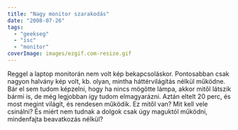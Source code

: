 ```yaml
---
title: "Nagy monitor szarakodás"
date: "2008-07-26"
tags: 
  - "geekseg"
  - "isc"
  - "monitor"
coverImage: images/ezgif.com-resize.gif
---
```


Reggel a laptop monitorán nem volt kép bekapcsoláskor. Pontosabban csak nagyon halvány kép volt, kb. olyan, mintha háttérvilágítás nélkül működne. Bár el sem tudom képzelni, hogy ha nincs mögötte lámpa, akkor mitől látszik bármi is, de még legjobban így tudom elmagyarázni. Aztán eltelt 20 perc, és most megint világít, és rendesen működik. Ez mitől van? Mit kell vele csinálni? És miért nem tudnak a dolgok csak úgy maguktól működni, mindenfajta beavatkozás nélkül?

